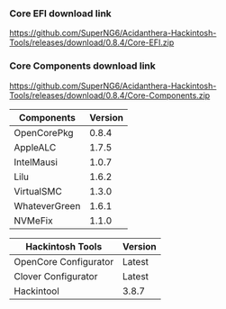 
### Core EFI download link
https://github.com/SuperNG6/Acidanthera-Hackintosh-Tools/releases/download/0.8.4/Core-EFI.zip

### Core Components download link
https://github.com/SuperNG6/Acidanthera-Hackintosh-Tools/releases/download/0.8.4/Core-Components.zip

| Components    | Version               |
| ------------- | --------------------- |
| OpenCorePkg   | 0.8.4    | 
| AppleALC      | 1.7.5       |
| IntelMausi    | 1.0.7     |
| Lilu          | 1.6.2           |
| VirtualSMC    | 1.3.0     |
| WhateverGreen | 1.6.1  |
| NVMeFix       | 1.1.0        |

| Hackintosh Tools      | Version           |
| --------------------- | ----------------- |
| OpenCore Configurator | Latest            | 
| Clover Configurator   | Latest            |
| Hackintool            | 3.8.7 |

